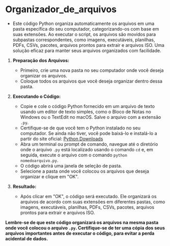 # Organizador_de_arquivos

- Este código Python organiza automaticamente os arquivos em uma pasta específica do seu computador, categorizando-os com base em suas extensões. Ao executar o script, os arquivos são movidos para subpastas correspondentes, como imagens, executáveis, planilhas, PDFs, CSVs, pacotes, arquivos prontos para extrair e arquivos ISO. Uma solução eficaz para manter seus arquivos organizados com facilidade.

1. **Preparação dos Arquivos:**
   - Primeiro, crie uma nova pasta no seu computador onde você deseja organizar os arquivos.
   - Coloque todos os arquivos que você deseja organizar dentro dessa pasta.

2. **Executando o Código:**
   - Copie e cole o código Python fornecido em um arquivo de texto usando um editor de texto simples, como o Bloco de Notas no Windows ou o TextEdit no macOS. Salve o arquivo com a extensão `.py`.
   - Certifique-se de que você tem o Python instalado no seu computador. Se ainda não tiver, você pode baixá-lo e instalá-lo a partir do site oficial: [Python Downloads](https://www.python.org/downloads/)
   - Abra um terminal ou prompt de comando, navegue até o diretório onde o arquivo `.py` está localizado usando o comando `cd` e, em seguida, execute o arquivo com o comando `python nomedoarquivo.py`.
   - O código abrirá uma janela de seleção de pasta.
   - Selecione a pasta onde você colocou os arquivos que deseja organizar e clique em "OK".

3. **Resultado:**
   - Após clicar em "OK", o código será executado. Ele organizará os arquivos de acordo com suas extensões em diferentes pastas, como imagens, executáveis, planilhas, PDFs, CSVs, pacotes, arquivos prontos para extrair e arquivos ISO.

**Lembre-se de que este código organizará os arquivos na mesma pasta onde você colocou o arquivo `.py`. Certifique-se de ter uma cópia dos seus arquivos importantes antes de executar o código, para evitar a perda acidental de dados.**
